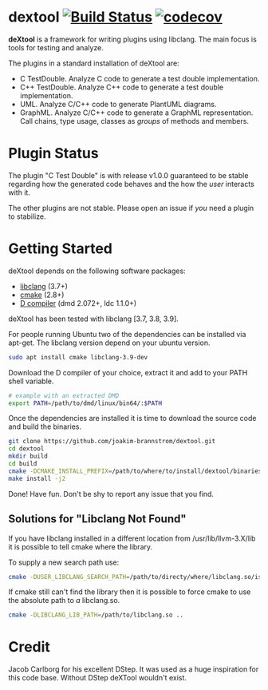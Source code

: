 # dextool [![Build Status](https://travis-ci.org/joakim-brannstrom/dextool.svg?branch=master)](https://travis-ci.org/joakim-brannstrom/dextool) [![codecov](https://codecov.io/gh/joakim-brannstrom/dextool/branch/master/graph/badge.svg)](https://codecov.io/gh/joakim-brannstrom/dextool)

**deXtool** is a framework for writing plugins using libclang. The main focus
is tools for testing and analyze.

The plugins in a standard installation of deXtool are:
 - C TestDouble. Analyze C code to generate a test double implementation.
 - C++ TestDouble. Analyze C++ code to generate a test double implementation.
 - UML. Analyze C/C++ code to generate PlantUML diagrams.
 - GraphML. Analyze C/C++ code to generate a GraphML representation.
   Call chains, type usage, classes as _groups_ of methods and members.

# Plugin Status

The plugin "C Test Double" is with release v1.0.0 guaranteed to be stable
regarding how the generated code behaves and the how the _user_ interacts with
it.

The other plugins are not stable.
Please open an issue if _you_ need a plugin to stabilize.

# Getting Started

deXtool depends on the following software packages:

 * [libclang](http://releases.llvm.org/download.html) (3.7+)
 * [cmake](https://cmake.org/download) (2.8+)
 * [D compiler](https://dlang.org/download.html) (dmd 2.072+, ldc 1.1.0+)

deXtool has been tested with libclang [3.7, 3.8, 3.9].

For people running Ubuntu two of the dependencies can be installed via apt-get.
The libclang version depend on your ubuntu version.
```sh
sudo apt install cmake libclang-3.9-dev
```

Download the D compiler of your choice, extract it and add to your PATH shell
variable.
```sh
# example with an extracted DMD
export PATH=/path/to/dmd/linux/bin64/:$PATH
```

Once the dependencies are installed it is time to download the source code and
build the binaries.
```sh
git clone https://github.com/joakim-brannstrom/dextool.git
cd dextool
mkdir build
cd build
cmake -DCMAKE_INSTALL_PREFIX=/path/to/where/to/install/dextool/binaries ..
make install -j2
```

Done! Have fun.
Don't be shy to report any issue that you find.

## Solutions for "Libclang Not Found"

If you have libclang installed in a different location from
/usr/lib/llvm-3.X/lib it is possible to tell cmake where the library.

To supply a new search path use:
```sh
cmake -DUSER_LIBCLANG_SEARCH_PATH=/path/to/directy/where/libclang.so/is ..
```

If cmake still can't find the library then it is possible to force cmake to use
the absolute path to _a_ libclang.so.
```sh
cmake -DLIBCLANG_LIB_PATH=/path/to/libclang.so ..
```

# Credit
Jacob Carlborg for his excellent DStep. It was used as a huge inspiration for
this code base. Without DStep deXTool wouldn't exist.

